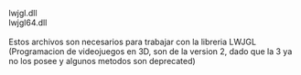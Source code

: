 lwjgl.dll <br>
lwjgl64.dll <br><br>
<span>Estos archivos son necesarios para trabajar con la libreria LWJGL (Programacion de videojuegos en 3D, 
son de la version 2, dado que la 3 ya no los posee y algunos metodos son deprecated)</span>
